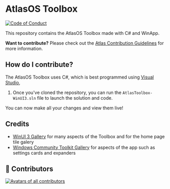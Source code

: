 # AtlasOS Toolbox

<a href="https://github.com/Atlas-OS/.github/blob/main/profile/CODE_OF_CONDUCT.md"><img alt="Code of Conduct" src="https://img.shields.io/badge/Contributor%20Covenant-2.1-4baaaa.svg?style=for-the-badge&color=1A91FF" /></a>

This repository contains the AtlasOS Toolbox made with C# and WinApp.

**Want to contribute?** Please check out the [Atlas Contribution Guidelines](https://docs.atlasos.net/contributions) for more information.

## How do I contribute?

The AtlasOS Toolbox uses C#, which is best programmed using [Visual Studio](https://visualstudio.microsoft.com/vs/), 

1. Once you've cloned the repository, you can run the `AtlasToolbox-WinUI3.sln` file to launch the solution and code.

You can now make all your changes and view them live!

## Credits
- [WinUI 3 Gallery](https://apps.microsoft.com/detail/9P3JFPWWDZRC) for many aspects of the Toolbox and for the home page tile galery
- [Windows Community Toolkit Gallery](https://apps.microsoft.com/detail/9NBLGGH4TLCQ) for aspects of the app such as settings cards and expanders

## 💙 Contributors
<a href="https://github.com/Atlas-OS/atlas-toolbox/graphs/contributors" target="_blank"><img src="https://contrib.rocks/image?repo=Atlas-OS/atlas-toolbox&columns=18" alt="Avatars of all contributors"></a>
